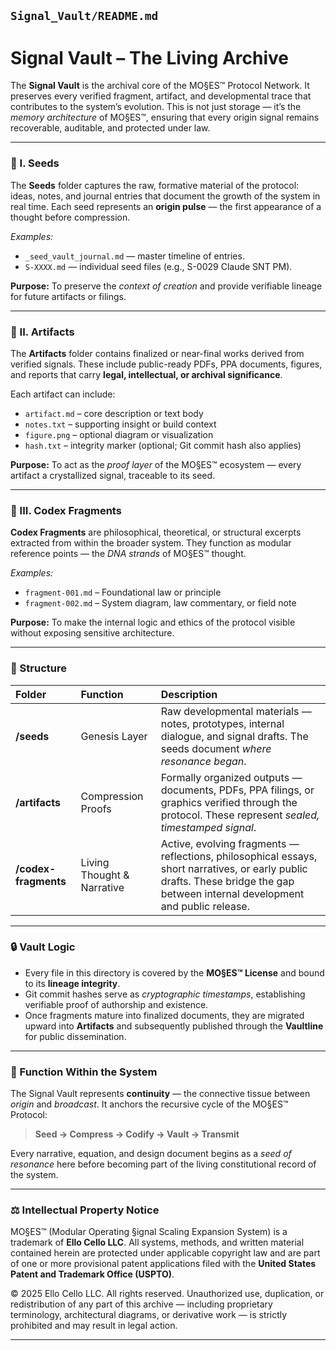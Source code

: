 ## `Signal_Vault/README.md`

# Signal Vault – The Living Archive

The **Signal Vault** is the archival core of the MO§ES™ Protocol Network.
It preserves every verified fragment, artifact, and developmental trace that contributes to the system’s evolution.
This is not just storage — it’s the *memory architecture* of MO§ES™, ensuring that every origin signal remains recoverable, auditable, and protected under law.

---

### 🔹 I. Seeds

The **Seeds** folder captures the raw, formative material of the protocol:
ideas, notes, and journal entries that document the growth of the system in real time.
Each seed represents an **origin pulse** — the first appearance of a thought before compression.

*Examples:*

* `_seed_vault_journal.md` — master timeline of entries.
* `S-XXXX.md` — individual seed files (e.g., S-0029 Claude SNT PM).

**Purpose:** To preserve the *context of creation* and provide verifiable lineage for future artifacts or filings.

---

### 🔹 II. Artifacts

The **Artifacts** folder contains finalized or near-final works derived from verified signals.
These include public-ready PDFs, PPA documents, figures, and reports that carry **legal, intellectual, or archival significance**.

Each artifact can include:

* `artifact.md`  – core description or text body
* `notes.txt`  – supporting insight or build context
* `figure.png`  – optional diagram or visualization
* `hash.txt`  – integrity marker (optional; Git commit hash also applies)

**Purpose:** To act as the *proof layer* of the MO§ES™ ecosystem — every artifact a crystallized signal, traceable to its seed.

---

### 🔹 III. Codex Fragments

**Codex Fragments** are philosophical, theoretical, or structural excerpts extracted from within the broader system.
They function as modular reference points — the *DNA strands* of MO§ES™ thought.

*Examples:*

* `fragment-001.md`  – Foundational law or principle
* `fragment-002.md`  – System diagram, law commentary, or field note

**Purpose:** To make the internal logic and ethics of the protocol visible without exposing sensitive architecture.

---

### 🧬 Structure

| Folder               | Function                   | Description                                                                                                                                                                     |
| :------------------- | :------------------------- | :------------------------------------------------------------------------------------------------------------------------------------------------------------------------------ |
| **/seeds**           | Genesis Layer              | Raw developmental materials — notes, prototypes, internal dialogue, and signal drafts. The seeds document *where resonance began*.                                              |
| **/artifacts**       | Compression Proofs         | Formally organized outputs — documents, PDFs, PPA filings, or graphics verified through the protocol. These represent *sealed, timestamped signal*.                             |
| **/codex-fragments** | Living Thought & Narrative | Active, evolving fragments — reflections, philosophical essays, short narratives, or early public drafts. These bridge the gap between internal development and public release. |

---

### 🔒 Vault Logic

* Every file in this directory is covered by the **MO§ES™ License** and bound to its **lineage integrity**.
* Git commit hashes serve as *cryptographic timestamps*, establishing verifiable proof of authorship and existence.
* Once fragments mature into finalized documents, they are migrated upward into **Artifacts** and subsequently published through the **Vaultline** for public dissemination.

---

### 🧭 Function Within the System

The Signal Vault represents **continuity** — the connective tissue between *origin* and *broadcast*.
It anchors the recursive cycle of the MO§ES™ Protocol:

> **Seed → Compress → Codify → Vault → Transmit**

Every narrative, equation, and design document begins as a *seed of resonance* here before becoming part of the living constitutional record of the system.

---

### ⚖️ Intellectual Property Notice

MO§ES™ (Modular Operating §ignal Scaling Expansion System) is a trademark of **Ello Cello LLC**.
All systems, methods, and written material contained herein are protected under applicable copyright law and are part of one or more provisional patent applications filed with the **United States Patent and Trademark Office (USPTO)**.

© 2025 Ello Cello LLC. All rights reserved.
Unauthorized use, duplication, or redistribution of any part of this archive — including proprietary terminology, architectural diagrams, or derivative work — is strictly prohibited and may result in legal action.

---
